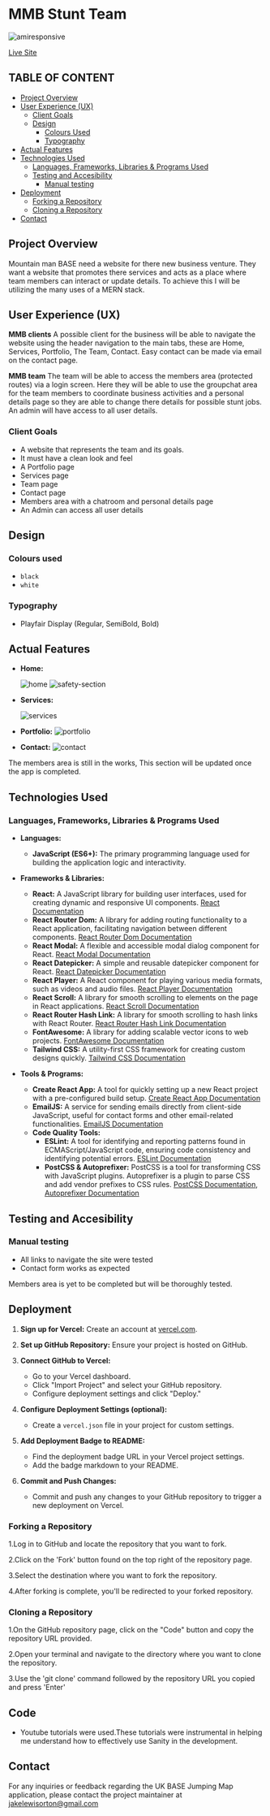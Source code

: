 # MMB Stunt Team

![amiresponsive](assets/images/amiresponsive.png)

[Live Site](https://basejumpproductions.com/services)

## TABLE OF CONTENT

- [Project Overview](#project-overview)
- [User Experience (UX)](#user-experience-ux)
  - [Client Goals](#client-goals)
  - [Design](#design)
    - [Colours Used](#colours-used)
    - [Typography](#typography)
- [Actual Features](#actual-features)
- [Technologies Used](#technologies-used)
  - [Languages, Frameworks, Libraries \& Programs Used](#languages-frameworks-libraries--programs-used)
  - [Testing and Accesibility](#testing-and-accesibility)
    - [Manual testing](#manual-testing)
- [Deployment](#deployment)
  - [Forking a Repository](#forking-a-repository)
  - [Cloning a Repository](#cloning-a-repository)
- [Contact](#contact)

## Project Overview

Mountain man BASE need a website for there new business venture. They want a website that promotes there services and acts as a place where team members can interact or update details. To achieve this I will be utilizing the many uses of a MERN stack.

## User Experience (UX)

**MMB clients**
A possible client for the business will be able to navigate the website using the header navigation to the main tabs, these are Home, Services, Portfolio, The Team, Contact. Easy contact can be made via email on the contact page.

**MMB team**
The team will be able to access the members area (protected routes) via a login screen. Here they will be able to use the groupchat area for the team members to coordinate business activities and a personal details page so they are able to change there details for possible stunt jobs. An admin will have access to all user details.

### Client Goals

- A website that represents the team and its goals. 
- It must have a clean look and feel
- A Portfolio page 
- Services page 
- Team page
- Contact page 
- Members area with a chatroom and personal details page
- An Admin can access all user details
  
## Design

### Colours used

- `black`
- `white`

### Typography

- Playfair Display (Regular, SemiBold, Bold)

## Actual Features

- **Home:** 

  ![home](assets/images/home.png)
  ![safety-section](assets/images/safety-section.png)

- **Services:** 

  ![services](assets/images/services.png)

- **Portfolio:** 
  ![portfolio](assets/images/portfolio.png)

- **Contact:** 
  ![contact](assets/images/contact.png)

The members area is still in the works, This section will be updated once the app is completed.

## Technologies Used

### Languages, Frameworks, Libraries & Programs Used

- **Languages:**
  - **JavaScript (ES6+):** The primary programming language used for building the application logic and interactivity.

- **Frameworks & Libraries:**
  - **React:** A JavaScript library for building user interfaces, used for creating dynamic and responsive UI components. [React Documentation](https://reactjs.org/docs/getting-started.html)
  - **React Router Dom:** A library for adding routing functionality to a React application, facilitating navigation between different components. [React Router Dom Documentation](https://reactrouter.com/web/guides/quick-start)
  - **React Modal:** A flexible and accessible modal dialog component for React. [React Modal Documentation](https://github.com/reactjs/react-modal)
  - **React Datepicker:** A simple and reusable datepicker component for React. [React Datepicker Documentation](https://reactdatepicker.com/)
  - **React Player:** A React component for playing various media formats, such as videos and audio files. [React Player Documentation](https://github.com/cookpete/react-player)
  - **React Scroll:** A library for smooth scrolling to elements on the page in React applications. [React Scroll Documentation](https://www.npmjs.com/package/react-scroll)
  - **React Router Hash Link:** A library for smooth scrolling to hash links with React Router. [React Router Hash Link Documentation](https://www.npmjs.com/package/react-router-hash-link)
  - **FontAwesome:** A library for adding scalable vector icons to web projects. [FontAwesome Documentation](https://fontawesome.com/)
  - **Tailwind CSS:** A utility-first CSS framework for creating custom designs quickly. [Tailwind CSS Documentation](https://tailwindcss.com/docs)

- **Tools & Programs:**
  - **Create React App:** A tool for quickly setting up a new React project with a pre-configured build setup. [Create React App Documentation](https://create-react-app.dev/docs/getting-started/)
  - **EmailJS:** A service for sending emails directly from client-side JavaScript, useful for contact forms and other email-related functionalities. [EmailJS Documentation](https://www.emailjs.com/docs/)
  - **Code Quality Tools:**
    - **ESLint:** A tool for identifying and reporting patterns found in ECMAScript/JavaScript code, ensuring code consistency and identifying potential errors. [ESLint Documentation](https://eslint.org/docs/user-guide/getting-started)
    - **PostCSS & Autoprefixer:** PostCSS is a tool for transforming CSS with JavaScript plugins. Autoprefixer is a plugin to parse CSS and add vendor prefixes to CSS rules. [PostCSS Documentation](https://postcss.org/), [Autoprefixer Documentation](https://github.com/postcss/autoprefixer)
  

## Testing and Accesibility

### Manual testing

- All links to navigate the site were tested 
- Contact form works as expected

Members area is yet to be completed but will be thoroughly tested.

## Deployment

1. **Sign up for Vercel:** Create an account at [vercel.com](https://vercel.com/signup).

2. **Set up GitHub Repository:** Ensure your project is hosted on GitHub.

3. **Connect GitHub to Vercel:** 
   - Go to your Vercel dashboard.
   - Click "Import Project" and select your GitHub repository.
   - Configure deployment settings and click "Deploy."

4. **Configure Deployment Settings (optional):**
   - Create a `vercel.json` file in your project for custom settings.

5. **Add Deployment Badge to README:**
   - Find the deployment badge URL in your Vercel project settings.
   - Add the badge markdown to your README.

6. **Commit and Push Changes:**
   - Commit and push any changes to your GitHub repository to trigger a new deployment on Vercel.

### Forking a Repository

1.Log in to GitHub and locate the repository that you want to fork.

2.Click on the 'Fork' button found on the top right of the repository page.

3.Select the destination where you want to fork the repository.

4.After forking is complete, you'll be redirected to your forked repository.

### Cloning a Repository

1.On the GitHub repository page, click on the "Code" button and copy the repository URL provided.

2.Open your terminal and navigate to the directory where you want to clone the repository.

3.Use the 'git clone' command followed by the repository URL you copied and press 'Enter'

## Code

- Youtube tutorials were used.These tutorials were instrumental in helping me understand how to effectively use Sanity in the development.

## Contact
For any inquiries or feedback regarding the UK BASE Jumping Map application, please contact the project maintainer at jakelewisorton@gmail.com
